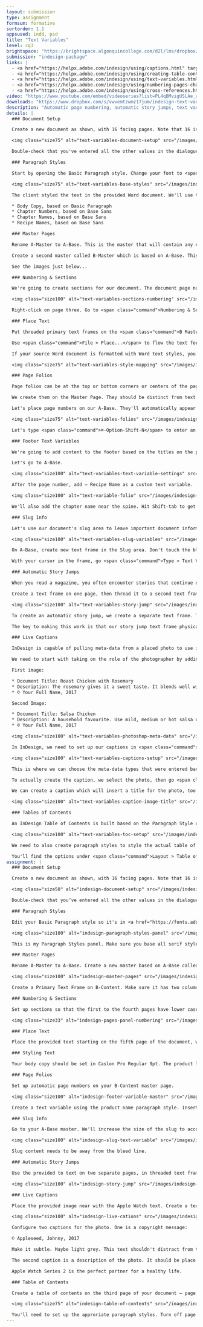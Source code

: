 ```yaml
---
layout: submission
type: assignment
formsum: formative
sortorder: 1.1
appsused: indd, psd
title: "Text Variables"
level: cg3
brightspace: "https://brightspace.algonquincollege.com/d2l/lms/dropbox/user/folder_submit_files.d2l?db=162709&grpid=0&isprv=0&bp=0&ou=193261"
submission: "indesign-package"
links: |
  - <a href="https://helpx.adobe.com/indesign/using/captions.html" target="_blank" title="Adobe: Using Captions">Adobe: Using Captions</a>
  - <a href="https://helpx.adobe.com/indesign/using/creating-table-contents.html" target="_blank" title="Adobe: Tables of Contents">Adobe: Tables of Contents</a>
  - <a href="https://helpx.adobe.com/indesign/using/text-variables.html" target="_blank" title="Adobe: Text Variables">Adobe: Text Variables</a>
  - <a href="https://helpx.adobe.com/indesign/using/numbering-pages-chapters-sections.html#create_headers_and_footers" target="_blank" title="Adobe: Numbering Pages...">Adobe: Numbering Pages...</a>
  - <a href="https://helpx.adobe.com/indesign/using/cross-references.html#cross_references" target="_blank" title="Adobe: Cross References">Adobe: Cross References</a>
video: "https://www.youtube.com/embed/videoseries?list=PL4qBMvigUSLAe_aVG7bNa4YGL8g7EAtWm"
downloads: "https://www.dropbox.com/s/vwvemtzwmz17jum/indesign-text-variables.zip?dl=1"
description: "Automatic page numbering, automatic story jumps, text variables; these are only some of the tools we'll use to create a publication in InDesign. They all allow us to have content that updates dynamically, which makes editing a breeze."
details: |
  ### Document Setup

  Create a new document as shown, with 16 facing pages. Note that 16 is divisible by 4. Publications always need to have a number of pages divisible by 4 because one signature has four sides.

  <img class="size75" alt="text-variables-document-setup" src="/images/indesign-text-variables/text-variables-document-setup.jpg">

  Double-check that you've entered all the other values in the dialogue properly. Once our document is created, we want to edit our base paragraph styles.

  ### Paragraph Styles

  Start by opening the Basic Paragraph style. Change your font to <span class="command">Abril Text Regular</span>. You'll need to <a href="https://fonts.adobe.com/fonts/abril" target="_blank" title="Activate this font on Adobe Fonts.">activate this on Adobe Fonts</a>. You also need to create a Base Sans paragraph style. Let's use Proxima Nova Regular. <a href="https://fonts.adobe.com/fonts/proxima-nova" target="_blank" title="Activate this font on Adobe Fonts.">Go activate it on Adobe Fonts</a>.

  <img class="size75" alt="text-variables-base-styles" src="/images/indesign-text-variables/text-variables-base-styles.jpg">

  The client styled the text in the provided Word document. We'll use these to style the text automatically. It's easier to create the appropriate styles in InDesign beforhand. Let's do that. Create:

  * Body Copy, based on Basic Paragraph
  * Chapter Numbers, based on Base Sans
  * Chapter Names, based on Base Sans
  * Recipe Names, based on Base Sans

  ### Master Pages

  Rename A-Master to A-Base. This is the master that will contain any elements which repeat on all pages of the document.

  Create a second master called B-Master which is based on A-Base. This will contain all of our content.

  See the images just below...

  ### Numbering & Sections

  We're going to create sections for our document. The document page numbers will start on the third page. We'll start by making the pages numbered with lower case roman numberals. Right-click on page one, then choose <span class="command">Numbering & Section Options...</span>. Make the page numbering style roman numberals.

  <img class="size100" alt="text-variables-sections-numbering" src="/images/indesign-text-variables/text-variables-sections-numbering.jpg">

  Right-click on page three. Go to <span class="command">Numbering & Section Options...</span> Change the numbering style to arabic numerals. Make sure you set the starting numbering to 1.

  ### Place Text

  Put threaded primary text frames on the <span class="command">B Master</span> pages. Let's apply the masters from the third page to the last. The best way to do this is select the page icons in the Pages panel, then option-click on the master you want to apply to them.

  Use <span class="command">File > Place...</span> to flow the text for chicken, beef and fish recipes. Shift-click on the Open button to access import options shown below.

  If your source Word document is formatted with Word text styles, you can map them to existing InDesign styles on import.

  <img class="size75" alt="text-variables-style-mapping" src="/images/indesign-text-variables/text-variables-style-mapping.jpg">

  ### Page Folios

  Page folios can be at the top or bottom corners or centers of the pages. They can figure on every page of the publication or change depending on the content. They can include: page numbers, chapter numbers, publication title, section title, story title, issue date, web address and more.

  We create them on the Master Page. They should be distinct from text and consistent in appearance. Make them on a new layer so the stacking order can be changed.

  Let's place page numbers on our A-Base. They'll automatically appear on all pages of our document.

  <img class="size75" alt="text-variables-folios" src="/images/indesign-text-variables/text-variables-folios.jpg">

  Let's type <span class="command">⌘-Option-Shift-N</span> to enter an automatic page number. Create a Paragraph Style called Folio to style it at 9pt Abril Regular. Add an m-dash after the number. You get an m-dash with <span class="command">Shift-Option-hyphen</span>.

  ### Footer Text Variables

  We're going to add content to the footer based on the titles on the pages using Text Variables. We want to more than only a page number in the folio. We want food types and recipe titles. In order to do this, we'll create and define two text variables.

  Let's go to A-Base.

  <img class="size100" alt="text-variables-text-variable-settings" src="/images/indesign-text-variables/text-variables-text-variable-settings.jpg">

  After the page number, add — Recipe Name as a custom text variable.

  <img class="size100" alt="text-variable-folio" src="/images/indesign-text-variables/text-variable-folio.jpg">

  We'll also add the chapter name near the spine. Hit Shift-tab to get a right-aligned tab. Add a custom variable for the chapter's name.

  ### Slug Info

  Let's use our document's slug area to leave important document information for all collaborators on the document. The information will update automatically.

  <img class="size100" alt="text-variables-slug-variables" src="/images/indesign-text-variables/text-variables-slug-variables.jpg">

  On A-Base, create new text frame in the Slug area. Don't touch the bleed with the frame. Create a Paragraph Style for the slug text called <span class="command">Slug Text</span>.

  With your cursor in the frame, go <span class="command">Type > Text Variables > Insert Variable > Creation Date</span>. Let's do this two more times to match the example above. This will keep a good record of the last state of the document for all those contributing to the design.

  ### Automatic Story Jumps

  When you read a magazine, you often encounter stories that continue on a page further in the publication. It'll usually says *Continued on page x*. This is called a Story Jump. InDesign can deal with these automatically.

  Create a text frame on one page, then thread it to a second text frame created on another page. Right-click to fill them with <span class="command">Fill with placeholder text</span>.

  <img class="size100" alt="text-variables-story-jump" src="/images/indesign-text-variables/text-variables-story-jump.jpg">

  To create an automatic story jump, we create a separate text frame. Type the text you want in it, then right-click to choose <span class="command">Insert Special Characters > Markers > Next Page Number</span>. Do the same with <span class="command">Previous Page Number</span>.

  The key to making this work is that our story jump text frame physically touches the related text frame.

  ### Live Captions

  InDesign is capable of pulling meta-data from a placed photo to use it as a caption. This is really a great solution when you work in a team. The photographer in the field or the photo editor can type a caption in the photo's meta-data from Photoshop. InDesign will generate a Live Caption based on that meta data automatically on the page.

  We need to start with taking on the role of the photographer by adding the meta-data to the photo in Photoshop. Go <span class="command">File > File Info...</span> or <span class="command">Shift-Option-⌘-i</span>. The text would be entered in the Description field and any other field you choose. Lets' enter:

  First image: 

  * Document Title: Roast Chicken with Rosemary
  * Description: The rosemary gives it a sweet taste. It blends well with the garlic.
  * © Your Full Name, 2017

  Second Image:

  * Document Title: Salsa Chicken
  * Description: A household favourite. Use mild, medium or hot salsa depending on your taste.
  * © Your Full Name, 2017

  <img class="size100" alt="text-variables-photoshop-meta-data" src="/images/indesign-text-variables/text-variables-photoshop-meta-data.jpg">

  In InDesign, we need to set up our captions in <span class="command">Object > Captions > Caption Setup...</span>

  <img class="size100" alt="text-variables-captions-setup" src="/images/indesign-text-variables/text-variables-captions-setup.jpg">

  This is where we can choose the meta-data types that were entered back in Photoshop. We can even add text before or after the meta-data. There's an option to style the captions there too.

  To actually create the caption, we select the photo, then go <span class="command">Object > Captions > Generate Live Caption...</span> This will make a new text frame with the meta-data in it, styled with the chosen paragraph style.

  We can create a caption which will insert a title for the photo, too.

  <img class="size100" alt="text-variables-caption-image-title" src="/images/indesign-text-variables/text-variables-caption-image-title.jpg">

  ### Tables of Contents

  An InDesign Table of Contents is built based on the Paragraph Style used to style the chapter headings. That's where it pulls the text from. It's going to be imperative that your titles have paragraph styles applied.

  <img class="size100" alt="text-variables-toc-setup" src="/images/indesign-text-variables/text-variables-toc-setup.jpg">

  We need to also create paragraph styles to style the actual table of contents. Let's create three levels of styles. One is for the title, the second is for the food types and the third is for the recipies. Remember that we can always edit them after the fact.

  You'll find the options under <span class="command">Layout > Table of Contents...</span>. If you make a change in your text, you can go <span class="command">Layout > Update Table of Contents</span>
assignment: |
  ### Document Setup

  Create a new document as shown, with 16 facing pages. Note that 16 is divisible by 4.

  <img class="size50" alt="indesign-document-setup" src="/images/indesign-text-variables/indesign-document-setup.jpg">

  Double-check that you’ve entered all the other values in the dialogue properly. Once our document is created, we want to edit our base paragraph styles.

  ### Paragraph Styles

  Edit your Basic Paragraph style so it's in <a href="https://fonts.adobe.com/fonts/adobe-caslon" target="_blank" title="Caslon Pro Regular">Caslon Pro Regular</a>. Create a Base Sans paragraph style using <a href="https://fonts.adobe.com/fonts/runda" target="_blank" title="Runda font">Runda Bold font</a>. This is the font you'll base all other sans serif styles on.

  <img class="size100" alt="indesign-paragraph-styles-panel" src="/images/indesign-text-variables/indesign-paragraph-styles-panel.jpg">

  This is my Paragraph Styles panel. Make sure you base all serif styles on Basic Paragraph. Base all sans-serif styles on Base Sans.

  ### Master Pages

  Rename A-Master to A-Base. Create a new master based on A-Base called B-Content.

  <img class="size100" alt="indesign-master-pages" src="/images/indesign-text-variables/indesign-master-pages.jpg">

  Create a Primary Text Frame on B-Content. Make sure it has two columns. Thread the frame on the left-hand master to the one on the right-hand master.

  ### Numbering & Sections

  Set up sections so that the first to the fourth pages have lower case roman numberals. Starting on the fifth page, your numbering should have regular (arabic) numbering.

  <img class="size33" alt="indesign-pages-panel-numbering" src="/images/indesign-text-variables/indesign-pages-panel-numbering.jpg">

  ### Place Text

  Place the provided text starting on the fifth page of the document, which should be numbered page 1.

  ### Styling Text

  Your body copy should be set in Caslon Pro Regular 9pt. The product lines need to be set in Runda Bold font, which is your sans-serif typeface at 18pt. The product names are also in Runda Bold font at 10pt in upper case. The upper case is styled in the paragraph style, never typed in the text.

  ### Page Folios

  Set up automatic page numbers on your B-Content master page.

  <img class="size100" alt="indesign-footer-variable-master" src="/images/indesign-text-variables/indesign-footer-variable-master.jpg">

  Create a text variable using the product name paragraph style. Insert it in the footer, after the page number. Create a right-aligned tab, then add a variable for the product lines.

  ### Slug Info

  Go to your A-Base master. We'll increase the size of the slug to accomodate messages for the design team. Make the top slug 6p0 (1 inch)

  <img class="size100" alt="indesign-slug-text-variable" src="/images/indesign-text-variables/indesign-slug-text-variable.jpg">

  Slug content needs to be away from the bleed line.

  ### Automatic Story Jumps

  Use the provided to text on two separate pages, in threaded text frames. Create a story jump on each of the frames. One reads *Continued on page...* The other reads *Continued from page...*

  <img class="size100" alt="indesign-story-jump" src="/images/indesign-text-variables/indesign-story-jump.jpg">

  ### Live Captions

  Place the provided image near with the Apple Watch text. Create a text wrap around the image.

  <img class="size100" alt="indesign-live-cations" src="/images/indesign-text-variables/indesign-live-cations.jpg">

  Configure two captions for the photo. One is a copyright message:

  © Appleseed, Johnny, 2017

  Make it subtle. Maybe light grey. This text shouldn't distract from the content.

  The second caption is a description of the photo. It should be place below the image. It should read:

  Apple Watch Series 2 is the perfect partner for a healthy life.

  ### Table of Contents

  Create a table of contents on the third page of your document — page iii. It'll be a two-level table of contents.

  <img class="size75" alt="indesign-table-of-contents" src="/images/indesign-text-variables/indesign-table-of-contents.jpg">

  You'll need to set up the approriate paragraph styles. Turn off page numbering for the first level entries which are the product lines.
---
```

